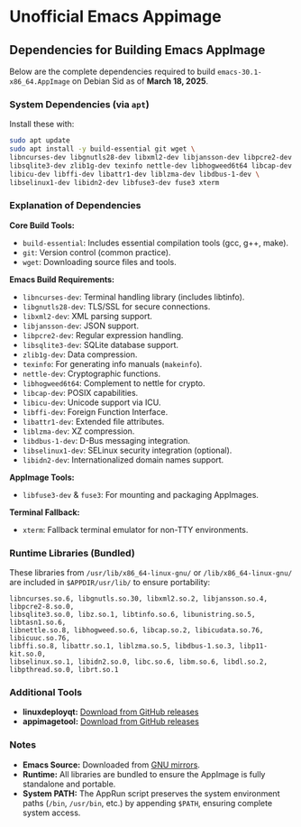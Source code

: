 # Unofficial Emacs Appimage

## Dependencies for Building Emacs AppImage

Below are the complete dependencies required to build `emacs-30.1-x86_64.AppImage` on Debian Sid as of **March 18, 2025**.

### System Dependencies (via `apt`)

Install these with:

```bash
sudo apt update
sudo apt install -y build-essential git wget \
libncurses-dev libgnutls28-dev libxml2-dev libjansson-dev libpcre2-dev \
libsqlite3-dev zlib1g-dev texinfo nettle-dev libhogweed6t64 libcap-dev \
libicu-dev libffi-dev libattr1-dev liblzma-dev libdbus-1-dev \
libselinux1-dev libidn2-dev libfuse3-dev fuse3 xterm
```

### Explanation of Dependencies

**Core Build Tools:**
- `build-essential`: Includes essential compilation tools (gcc, g++, make).
- `git`: Version control (common practice).
- `wget`: Downloading source files and tools.

**Emacs Build Requirements:**
- `libncurses-dev`: Terminal handling library (includes libtinfo).
- `libgnutls28-dev`: TLS/SSL for secure connections.
- `libxml2-dev`: XML parsing support.
- `libjansson-dev`: JSON support.
- `libpcre2-dev`: Regular expression handling.
- `libsqlite3-dev`: SQLite database support.
- `zlib1g-dev`: Data compression.
- `texinfo`: For generating info manuals (`makeinfo`).
- `nettle-dev`: Cryptographic functions.
- `libhogweed6t64`: Complement to nettle for crypto.
- `libcap-dev`: POSIX capabilities.
- `libicu-dev`: Unicode support via ICU.
- `libffi-dev`: Foreign Function Interface.
- `libattr1-dev`: Extended file attributes.
- `liblzma-dev`: XZ compression.
- `libdbus-1-dev`: D-Bus messaging integration.
- `libselinux1-dev`: SELinux security integration (optional).
- `libidn2-dev`: Internationalized domain names support.

**AppImage Tools:**
- `libfuse3-dev` & `fuse3`: For mounting and packaging AppImages.

**Terminal Fallback:**
- `xterm`: Fallback terminal emulator for non-TTY environments.

### Runtime Libraries (Bundled)

These libraries from `/usr/lib/x86_64-linux-gnu/` or `/lib/x86_64-linux-gnu/` are included in `$APPDIR/usr/lib/` to ensure portability:

```
libncurses.so.6, libgnutls.so.30, libxml2.so.2, libjansson.so.4, libpcre2-8.so.0,
libsqlite3.so.0, libz.so.1, libtinfo.so.6, libunistring.so.5, libtasn1.so.6,
libnettle.so.8, libhogweed.so.6, libcap.so.2, libicudata.so.76, libicuuc.so.76,
libffi.so.8, libattr.so.1, liblzma.so.5, libdbus-1.so.3, libp11-kit.so.0,
libselinux.so.1, libidn2.so.0, libc.so.6, libm.so.6, libdl.so.2,
libpthread.so.0, librt.so.1
```

### Additional Tools

- **linuxdeployqt:** [Download from GitHub releases](https://github.com/probonopd/linuxdeployqt/releases)
- **appimagetool:** [Download from GitHub releases](https://github.com/AppImage/AppImageKit/releases)

### Notes

- **Emacs Source:** Downloaded from [GNU mirrors](https://mirrors.ocf.berkeley.edu/gnu/emacs/emacs-30.1.tar.gz).
- **Runtime:** All libraries are bundled to ensure the AppImage is fully standalone and portable.
- **System PATH:** The AppRun script preserves the system environment paths (`/bin`, `/usr/bin`, etc.) by appending `$PATH`, ensuring complete system access.

